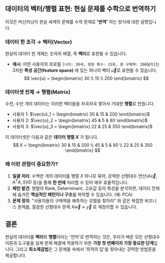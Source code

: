 ## 데이터의 벡터/행렬 표현: 현실 문제를 수학으로 번역하기

이것은 머신러닝이 현실 세계의 문제를 수학 문제로 **'번역'** 하는 방식에 대한 설명입니다.

### 데이터 한 조각 → 벡터(Vector)

현실의 데이터 한 개체는 숫자의 배열, 즉 **벡터**로 표현될 수 있습니다.

* **예시**: 어떤 사용자의 프로필 `[나이: 30세, 방문 횟수: 15회, 총 구매액: 200달러]`는 3차원 **특성 공간(feature space)** 에 있는 하나의 벡터 $\vec{u}$로 표현될 수 있습니다.
    $$ \vec{u} = \begin{bmatrix} 30 \\ 15 \\ 200 \end{bmatrix} $$

### 데이터셋 전체 → 행렬(Matrix)

수천, 수만 개의 데이터는 이러한 벡터들을 차곡차곡 쌓아서 거대한 **행렬**로 만듭니다.

* 사용자 1: $\vec{u}_1 = \begin{bmatrix} 30 & 15 & 200 \end{bmatrix}$
* 사용자 2: $\vec{u}_2 = \begin{bmatrix} 45 & 5 & 80 \end{bmatrix}$
* 사용자 3: $\vec{u}_3 = \begin{bmatrix} 22 & 25 & 350 \end{bmatrix}$

이 데이터셋은 다음과 같은 **데이터 행렬 $X$** 가 됩니다.
$$ X = \begin{bmatrix} 30 & 15 & 200 \\ 45 & 5 & 80 \\ 22 & 25 & 350 \end{bmatrix} $$

### 왜 이런 관점이 중요한가?

1.  **일괄 처리**: 수백만 개의 데이터를 행렬 $X$ 하나로 묶어, 강력한 선형대수 연산($A\vec{x}, A^T A, SVD$ 등)을 통해 **한 번에** 처리할 수 있어 매우 효율적입니다.
2.  **패턴 발견**: 행렬의 Rank, Determinant, 고유값 등의 특성을 분석하면, 데이터 전체에 숨겨진 **핵심적인 패턴이나 구조**를 파악할 수 있습니다. (예: PCA)
3.  **문제 정의**: "사용자들의 구매액을 예측하는 모델을 찾아라" 와 같은 복잡한 비즈니스 문제를, 깔끔한 선형대수 문제 $X\vec{w} \approx \vec{y}$ 로 재정의할 수 있습니다.


## 결론

현실의 데이터를 **벡터**와 **행렬**이라는 '언어'로 번역하는 것은, 우리가 배운 모든 선형대수 이론과 도구들을 실제 문제 해결에 적용하기 위한 **가장 첫 번째이자 가장 중요한 단계**입니다. 그리고 **최소제곱법**은 그 문제들 속에서 '최적의 답'을 찾아내는 강력한 방법론을 제공합니다.


